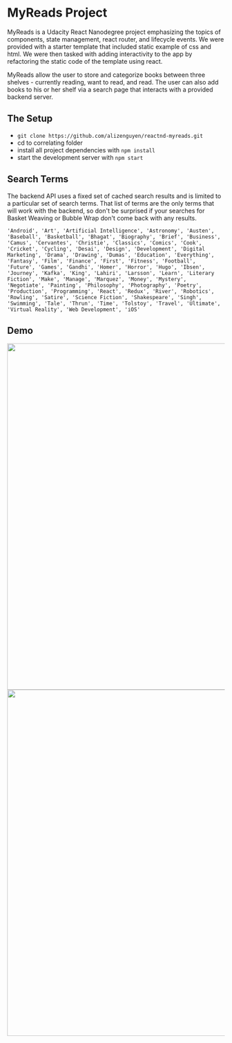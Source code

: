 # MyReads Project

MyReads is a Udacity React Nanodegree project emphasizing the topics of components, state management, react router, and lifecycle events. We were provided with a starter template that included static example of css and html. We were then tasked with adding interactivity to the app by refactoring the static code of the template using react. 

MyReads allow the user to store and categorize books between three shelves - currently reading, want to read, and read. The user can also add books to his or her shelf via a search page that interacts with a provided backend server. 

## The Setup

* `git clone https://github.com/alizenguyen/reactnd-myreads.git`
* cd to correlating folder
* install all project dependencies with `npm install`
* start the development server with `npm start`

## Search Terms

The backend API uses a fixed set of cached search results and is limited to a particular set of search terms. That list of terms are the only terms that will work with the backend, so don't be surprised if your searches for Basket Weaving or Bubble Wrap don't come back with any results.

`'Android', 'Art', 'Artificial Intelligence', 'Astronomy', 'Austen', 'Baseball', 'Basketball', 'Bhagat', 'Biography', 'Brief', 'Business', 'Camus', 'Cervantes', 'Christie', 'Classics', 'Comics', 'Cook', 'Cricket', 'Cycling', 'Desai', 'Design', 'Development', 'Digital Marketing', 'Drama', 'Drawing', 'Dumas', 'Education', 'Everything', 'Fantasy', 'Film', 'Finance', 'First', 'Fitness', 'Football', 'Future', 'Games', 'Gandhi', 'Homer', 'Horror', 'Hugo', 'Ibsen', 'Journey', 'Kafka', 'King', 'Lahiri', 'Larsson', 'Learn', 'Literary Fiction', 'Make', 'Manage', 'Marquez', 'Money', 'Mystery', 'Negotiate', 'Painting', 'Philosophy', 'Photography', 'Poetry', 'Production', 'Programming', 'React', 'Redux', 'River', 'Robotics', 'Rowling', 'Satire', 'Science Fiction', 'Shakespeare', 'Singh', 'Swimming', 'Tale', 'Thrun', 'Time', 'Tolstoy', 'Travel', 'Ultimate', 'Virtual Reality', 'Web Development', 'iOS'`

## Demo
<img src="./src/images/myReads-Main.gif" width="800">
<img src="./src/images/myReads-Search.gif" width="800">
